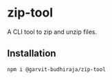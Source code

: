 # zip-tool

A CLI tool to zip and unzip files.

## Installation

```bash
npm i @garvit-budhiraja/zip-tool
